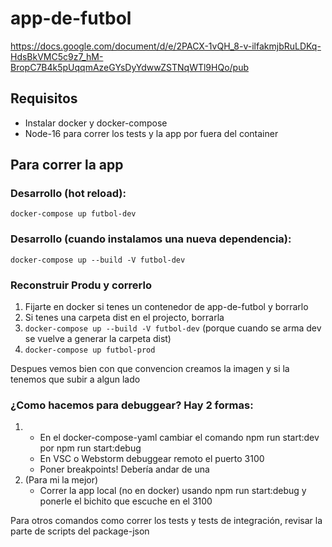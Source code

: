 # app-de-futbol
https://docs.google.com/document/d/e/2PACX-1vQH_8-v-ilfakmjbRuLDKq-HdsBkVMC5c9z7_hM-BropC7B4k5pUqqmAzeGYsDyYdwwZSTNqWTl9HQo/pub


## Requisitos
- Instalar docker y docker-compose
- Node-16 para correr los tests y la app por fuera del container

## Para correr la app

### Desarrollo (hot reload):
`docker-compose up futbol-dev`

### Desarrollo (cuando instalamos una nueva dependencia):
`docker-compose up --build -V futbol-dev`

### Reconstruir Produ y correrlo
1. Fijarte en docker si tenes un contenedor de app-de-futbol y borrarlo
2. Si tenes una carpeta dist en el projecto, borrarla
3. `docker-compose up --build -V futbol-dev` (porque cuando se arma dev se vuelve a generar la carpeta dist)
4. `docker-compose up futbol-prod`

Despues vemos bien con que convencion creamos la imagen y si la tenemos que subir a algun lado

### ¿Como hacemos para debuggear? Hay 2 formas:
1. 
   - En el docker-compose-yaml cambiar el comando npm run start:dev por npm run start:debug
   - En VSC o Webstorm debuggear remoto el puerto 3100
   - Poner breakpoints! Debería andar de una
2. (Para mi la mejor)
   - Correr la app local (no en docker) usando npm run start:debug y ponerle el bichito que escuche en el 3100


Para otros comandos como correr los tests y tests de integración, revisar la parte de scripts del package-json
